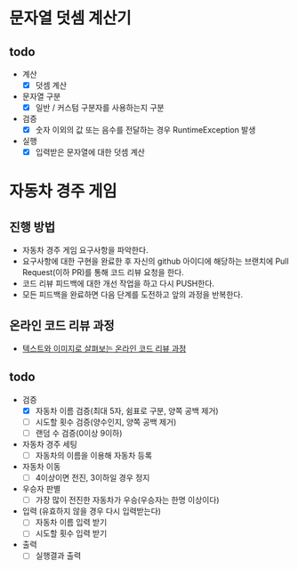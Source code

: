 # 문자열 덧셈 계산기
## todo
- 계산
  - [x] 덧셈 계산
- 문자열 구분
  - [x] 일반 / 커스텀 구분자를 사용하는지 구분
- 검증
  - [x] 숫자 이외의 값 또는 음수를 전달하는 경우 RuntimeException 발생
- 실행
  - [x] 입력받은 문자열에 대한 덧셈 계산

# 자동차 경주 게임
## 진행 방법
* 자동차 경주 게임 요구사항을 파악한다.
* 요구사항에 대한 구현을 완료한 후 자신의 github 아이디에 해당하는 브랜치에 Pull Request(이하 PR)를 통해 코드 리뷰 요청을 한다.
* 코드 리뷰 피드백에 대한 개선 작업을 하고 다시 PUSH한다.
* 모든 피드백을 완료하면 다음 단계를 도전하고 앞의 과정을 반복한다.

## 온라인 코드 리뷰 과정
* [텍스트와 이미지로 살펴보는 온라인 코드 리뷰 과정](https://github.com/next-step/nextstep-docs/tree/master/codereview)

## todo
- 검증
  - [x] 자동차 이름 검증(최대 5자, 쉼표로 구분, 양쪽 공백 제거)
  - [ ] 시도할 횟수 검증(양수인지, 양쪽 공백 제거)
  - [ ] 랜덤 수 검증(0이상 9이하)
- 자동차 경주 세팅
  - [ ] 자동차의 이름을 이용해 자동차 등록
- 자동차 이동
  - [ ] 4이상이면 전진, 3이하일 경우 정지
- 우승자 판별
  - [ ] 가장 많이 전진한 자동차가 우승(우승자는 한명 이상이다)
- 입력
  (유효하지 않을 경우 다시 입력받는다)
  - [ ] 자동차 이름 입력 받기
  - [ ] 시도할 횟수 입력 받기
- 출력
  - [ ] 실행결과 출력
